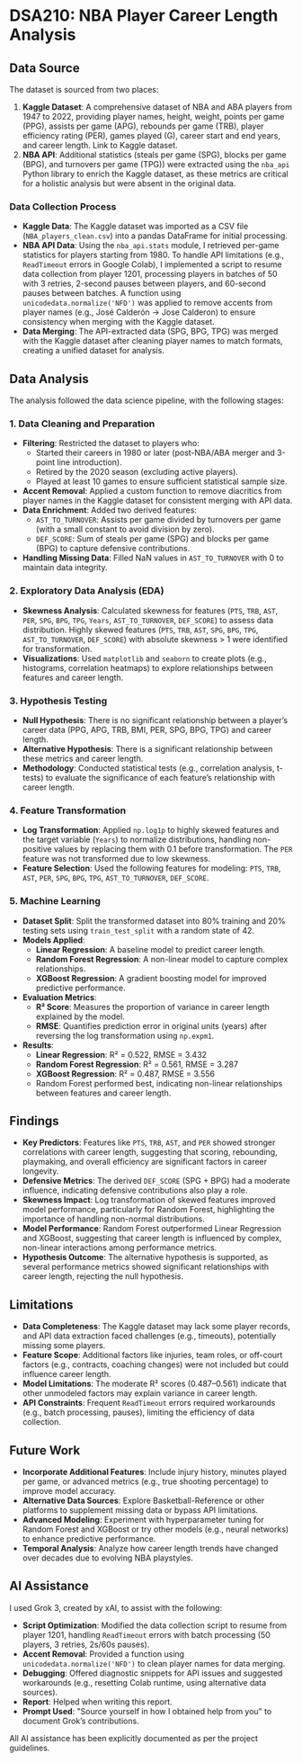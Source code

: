 # DSA210: NBA Player Career Length Analysis

## Data Source

The dataset is sourced from two places:

1. **Kaggle Dataset**: A comprehensive dataset of NBA and ABA players from 1947 to 2022, providing player names, height, weight, points per game (PPG), assists per game (APG), rebounds per game (TRB), player efficiency rating (PER), games played (G), career start and end years, and career length. Link to Kaggle dataset.
2. **NBA API**: Additional statistics (steals per game (SPG), blocks per game (BPG), and turnovers per game (TPG)) were extracted using the `nba_api` Python library to enrich the Kaggle dataset, as these metrics are critical for a holistic analysis but were absent in the original data.

### Data Collection Process

- **Kaggle Data**: The Kaggle dataset was imported as a CSV file (`NBA_players_clean.csv`) into a pandas DataFrame for initial processing.
- **NBA API Data**: Using the `nba_api.stats` module, I retrieved per-game statistics for players starting from 1980. To handle API limitations (e.g., `ReadTimeout` errors in Google Colab), I implemented a script to resume data collection from player 1201, processing players in batches of 50 with 3 retries, 2-second pauses between players, and 60-second pauses between batches. A function using `unicodedata.normalize('NFD')` was applied to remove accents from player names (e.g., José Calderón → Jose Calderon) to ensure consistency when merging with the Kaggle dataset.
- **Data Merging**: The API-extracted data (SPG, BPG, TPG) was merged with the Kaggle dataset after cleaning player names to match formats, creating a unified dataset for analysis.

## Data Analysis

The analysis followed the data science pipeline, with the following stages:

### 1. Data Cleaning and Preparation

- **Filtering**: Restricted the dataset to players who:
  - Started their careers in 1980 or later (post-NBA/ABA merger and 3-point line introduction).
  - Retired by the 2020 season (excluding active players).
  - Played at least 10 games to ensure sufficient statistical sample size.
- **Accent Removal**: Applied a custom function to remove diacritics from player names in the Kaggle dataset for consistent merging with API data.
- **Data Enrichment**: Added two derived features:
  - `AST_TO_TURNOVER`: Assists per game divided by turnovers per game (with a small constant to avoid division by zero).
  - `DEF_SCORE`: Sum of steals per game (SPG) and blocks per game (BPG) to capture defensive contributions.
- **Handling Missing Data**: Filled NaN values in `AST_TO_TURNOVER` with 0 to maintain data integrity.

### 2. Exploratory Data Analysis (EDA)

- **Skewness Analysis**: Calculated skewness for features (`PTS`, `TRB`, `AST`, `PER`, `SPG`, `BPG`, `TPG`, `Years`, `AST_TO_TURNOVER`, `DEF_SCORE`) to assess data distribution. Highly skewed features (`PTS`, `TRB`, `AST`, `SPG`, `BPG`, `TPG`, `AST_TO_TURNOVER`, `DEF_SCORE`) with absolute skewness &gt; 1 were identified for transformation.
- **Visualizations**: Used `matplotlib` and `seaborn` to create plots (e.g., histograms, correlation heatmaps) to explore relationships between features and career length.

### 3. Hypothesis Testing

- **Null Hypothesis**: There is no significant relationship between a player’s career data (PPG, APG, TRB, BMI, PER, SPG, BPG, TPG) and career length.
- **Alternative Hypothesis**: There is a significant relationship between these metrics and career length.
- **Methodology**: Conducted statistical tests (e.g., correlation analysis, t-tests) to evaluate the significance of each feature’s relationship with career length.

### 4. Feature Transformation

- **Log Transformation**: Applied `np.log1p` to highly skewed features and the target variable (`Years`) to normalize distributions, handling non-positive values by replacing them with 0.1 before transformation. The `PER` feature was not transformed due to low skewness.
- **Feature Selection**: Used the following features for modeling: `PTS`, `TRB`, `AST`, `PER`, `SPG`, `BPG`, `TPG`, `AST_TO_TURNOVER`, `DEF_SCORE`.

### 5. Machine Learning

- **Dataset Split**: Split the transformed dataset into 80% training and 20% testing sets using `train_test_split` with a random state of 42.
- **Models Applied**:
  - **Linear Regression**: A baseline model to predict career length.
  - **Random Forest Regression**: A non-linear model to capture complex relationships.
  - **XGBoost Regression**: A gradient boosting model for improved predictive performance.
- **Evaluation Metrics**:
  - **R² Score**: Measures the proportion of variance in career length explained by the model.
  - **RMSE**: Quantifies prediction error in original units (years) after reversing the log transformation using `np.expm1`.
- **Results**:
  - **Linear Regression**: R² = 0.522, RMSE = 3.432
  - **Random Forest Regression**: R² = 0.561, RMSE = 3.287
  - **XGBoost Regression**: R² = 0.487, RMSE = 3.556
  - Random Forest performed best, indicating non-linear relationships between features and career length.

## Findings

- **Key Predictors**: Features like `PTS`, `TRB`, `AST`, and `PER` showed stronger correlations with career length, suggesting that scoring, rebounding, playmaking, and overall efficiency are significant factors in career longevity.
- **Defensive Metrics**: The derived `DEF_SCORE` (SPG + BPG) had a moderate influence, indicating defensive contributions also play a role.
- **Skewness Impact**: Log transformation of skewed features improved model performance, particularly for Random Forest, highlighting the importance of handling non-normal distributions.
- **Model Performance**: Random Forest outperformed Linear Regression and XGBoost, suggesting that career length is influenced by complex, non-linear interactions among performance metrics.
- **Hypothesis Outcome**: The alternative hypothesis is supported, as several performance metrics showed significant relationships with career length, rejecting the null hypothesis.

## Limitations

- **Data Completeness**: The Kaggle dataset may lack some player records, and API data extraction faced challenges (e.g., timeouts), potentially missing some players.
- **Feature Scope**: Additional factors like injuries, team roles, or off-court factors (e.g., contracts, coaching changes) were not included but could influence career length.
- **Model Limitations**: The moderate R² scores (0.487–0.561) indicate that other unmodeled factors may explain variance in career length.
- **API Constraints**: Frequent `ReadTimeout` errors required workarounds (e.g., batch processing, pauses), limiting the efficiency of data collection.

## Future Work

- **Incorporate Additional Features**: Include injury history, minutes played per game, or advanced metrics (e.g., true shooting percentage) to improve model accuracy.
- **Alternative Data Sources**: Explore Basketball-Reference or other platforms to supplement missing data or bypass API limitations.
- **Advanced Modeling**: Experiment with hyperparameter tuning for Random Forest and XGBoost or try other models (e.g., neural networks) to enhance predictive performance.
- **Temporal Analysis**: Analyze how career length trends have changed over decades due to evolving NBA playstyles.

## AI Assistance

I used Grok 3, created by xAI, to assist with the following:

- **Script Optimization**: Modified the data collection script to resume from player 1201, handling `ReadTimeout` errors with batch processing (50 players, 3 retries, 2s/60s pauses).
- **Accent Removal**: Provided a function using `unicodedata.normalize('NFD')` to clean player names for data merging.
- **Debugging**: Offered diagnostic snippets for API issues and suggested workarounds (e.g., resetting Colab runtime, using alternative data sources).
- **Report**: Helped when writing this  report.
- **Prompt Used**: "Source yourself in how I obtained help from you" to document Grok’s contributions.

All AI assistance has been explicitly documented as per the project guidelines.

